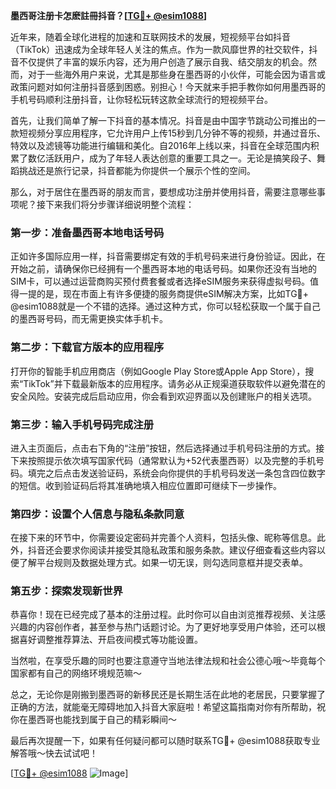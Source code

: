 **墨西哥注册卡怎麽註冊抖音？[[TG💪+ @esim1088](https://t.me/s/esim1088)]**

近年来，随着全球化进程的加速和互联网技术的发展，短视频平台如抖音（TikTok）迅速成为全球年轻人关注的焦点。作为一款风靡世界的社交软件，抖音不仅提供了丰富的娱乐内容，还为用户创造了展示自我、结交朋友的机会。然而，对于一些海外用户来说，尤其是那些身在墨西哥的小伙伴，可能会因为语言或政策问题对如何注册抖音感到困惑。别担心！今天就来手把手教你如何用墨西哥的手机号码顺利注册抖音，让你轻松玩转这款全球流行的短视频平台。

首先，让我们简单了解一下抖音的基本情况。抖音是由中国字节跳动公司推出的一款短视频分享应用程序，它允许用户上传15秒到几分钟不等的视频，并通过音乐、特效以及滤镜等功能进行编辑和美化。自2016年上线以来，抖音在全球范围内积累了数亿活跃用户，成为了年轻人表达创意的重要工具之一。无论是搞笑段子、舞蹈挑战还是旅行记录，抖音都能为你提供一个展示个性的空间。

那么，对于居住在墨西哥的朋友而言，要想成功注册并使用抖音，需要注意哪些事项呢？接下来我们将分步骤详细说明整个流程：

### 第一步：准备墨西哥本地电话号码

正如许多国际应用一样，抖音需要绑定有效的手机号码来进行身份验证。因此，在开始之前，请确保你已经拥有一个墨西哥本地的电话号码。如果你还没有当地的SIM卡，可以通过运营商购买预付费套餐或者选择eSIM服务来获得虚拟号码。值得一提的是，现在市面上有许多便捷的服务商提供eSIM解决方案，比如TG💪+ @esim1088就是一个不错的选择。通过这种方式，你可以轻松获取一个属于自己的墨西哥号码，而无需更换实体手机卡。

### 第二步：下载官方版本的应用程序

打开你的智能手机应用商店（例如Google Play Store或Apple App Store），搜索“TikTok”并下载最新版本的应用程序。请务必从正规渠道获取软件以避免潜在的安全风险。安装完成后启动应用，你会看到欢迎界面以及创建账户的相关选项。

### 第三步：输入手机号码完成注册

进入主页面后，点击右下角的“注册”按钮，然后选择通过手机号码注册的方式。接下来按照提示依次填写国家代码（通常默认为+52代表墨西哥）以及完整的手机号码。填完之后点击发送验证码，系统会向你提供的手机号码发送一条包含四位数字的短信。收到验证码后将其准确地填入相应位置即可继续下一步操作。

### 第四步：设置个人信息与隐私条款同意

在接下来的环节中，你需要设定密码并完善个人资料，包括头像、昵称等信息。此外，抖音还会要求你阅读并接受其隐私政策和服务条款。建议仔细查看这些内容以便了解平台规则及数据处理方式。如果一切无误，则勾选同意框并提交表单。

### 第五步：探索发现新世界

恭喜你！现在已经完成了基本的注册过程。此时你可以自由浏览推荐视频、关注感兴趣的内容创作者，甚至参与热门话题讨论。为了更好地享受用户体验，还可以根据喜好调整推荐算法、开启夜间模式等功能设置。

当然啦，在享受乐趣的同时也要注意遵守当地法律法规和社会公德心哦～毕竟每个国家都有自己的网络环境规范嘛～

总之，无论你是刚搬到墨西哥的新移民还是长期生活在此地的老居民，只要掌握了正确的方法，就能毫无障碍地加入抖音大家庭啦！希望这篇指南对你有所帮助，祝你在墨西哥也能找到属于自己的精彩瞬间～

最后再次提醒一下，如果有任何疑问都可以随时联系TG💪+ @esim1088获取专业解答哦～快去试试吧！

[[TG💪+ @esim1088](https://t.me/s/esim1088) ![Image](https://i.postimg.cc/4NQfJmqS/Snipaste-2025-05-13-00-14-12.png)]